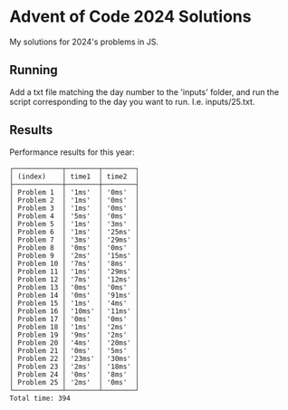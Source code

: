 # Advent of Code 2024 Solutions

My solutions for 2024's problems in JS.

## Running

Add a txt file matching the day number to the 'inputs' folder, and run the script corresponding to the day you want to run. I.e. inputs/25.txt.

## Results

Performance results for this year:

```
┌────────────┬────────┬────────┐
│ (index)    │ time1  │ time2  │
├────────────┼────────┼────────┤
│ Problem 1  │ '1ms'  │ '0ms'  │
│ Problem 2  │ '1ms'  │ '0ms'  │
│ Problem 3  │ '1ms'  │ '0ms'  │
│ Problem 4  │ '5ms'  │ '0ms'  │
│ Problem 5  │ '1ms'  │ '3ms'  │
│ Problem 6  │ '1ms'  │ '25ms' │
│ Problem 7  │ '3ms'  │ '29ms' │
│ Problem 8  │ '0ms'  │ '0ms'  │
│ Problem 9  │ '2ms'  │ '15ms' │
│ Problem 10 │ '7ms'  │ '8ms'  │
│ Problem 11 │ '1ms'  │ '29ms' │
│ Problem 12 │ '7ms'  │ '12ms' │
│ Problem 13 │ '0ms'  │ '0ms'  │
│ Problem 14 │ '0ms'  │ '91ms' │
│ Problem 15 │ '1ms'  │ '4ms'  │
│ Problem 16 │ '10ms' │ '11ms' │
│ Problem 17 │ '0ms'  │ '0ms'  │
│ Problem 18 │ '1ms'  │ '2ms'  │
│ Problem 19 │ '9ms'  │ '2ms'  │
│ Problem 20 │ '4ms'  │ '20ms' │
│ Problem 21 │ '0ms'  │ '5ms'  │
│ Problem 22 │ '23ms' │ '30ms' │
│ Problem 23 │ '2ms'  │ '18ms' │
│ Problem 24 │ '0ms'  │ '8ms'  │
│ Problem 25 │ '2ms'  │ '0ms'  │
└────────────┴────────┴────────┘
Total time: 394
```